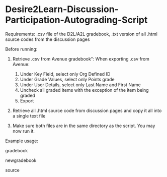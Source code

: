 # Desire2Learn-Discussion-Participation-Autograding-Script

Requirements: .csv file of the D2L/A2L gradebook, .txt version of all .html source codes from the discussion pages

Before running:
1) Retrieve .csv from Avenue gradebook":
    When exporting .csv from Avenue:
    1) Under Key Field, select only Org Defined ID
    2) Under Grade Values, select only Points grade
    3) Under User Details, select only Last Name and First Name
    4) Uncheck all graded items with the exception of the item being graded
    5) Export

2) Retrieve all .html source code from discussion pages
   and copy it all into a single text file

3) Make sure both files are in the same directory as the script. You may now run it.

Example usage:

gradebook

newgradebook

source
